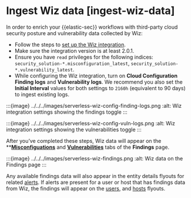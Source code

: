 # Ingest Wiz data [ingest-wiz-data]

In order to enrich your {{elastic-sec}} workflows with third-party cloud security posture and vulnerability data collected by Wiz:

* Follow the steps to [set up the Wiz integration](asciidocalypse://docs/integration-docs/docs/reference/ingestion-tools/integrations/wiz.md).
* Make sure the integration version is at least 2.0.1.
* Ensure you have `read` privileges for the following indices: `security_solution-*.misconfiguration_latest`, `security_solution-*.vulnerability_latest`.
* While configuring the Wiz integration, turn on **Cloud Configuration Finding logs** and **Vulnerability logs**. We recommend you also set the **Initial Interval** values for both settings to `2160h` (equivalent to 90 days) to ingest existing logs.

:::{image} ../../../images/serverless-wiz-config-finding-logs.png
:alt: Wiz integration settings showing the findings toggle
:::

:::{image} ../../../images/serverless-wiz-config-vuln-logs.png
:alt: Wiz integration settings showing the vulnerabilities toggle
:::

After you’ve completed these steps, Wiz data will appear on the **[**Misconfiguations**](../../../solutions/security/cloud/findings-page.md) and [**Vulnerabilities**](../../../solutions/security/cloud/findings-page-3.md) tabs of the **Findings** page.

:::{image} ../../../images/serverless-wiz-findings.png
:alt: Wiz data on the Findings page
:::

Any available findings data will also appear in the entity details flyouts for related [alerts](../../../solutions/security/detect-and-alert/view-detection-alert-details.md#insights-section). If alerts are present for a user or host that has findings data from Wiz, the findings will appear on the [users](/solutions/security/explore/users-page.md#user-details-flyout), and [hosts](/solutions/security/explore/hosts-page.md#host-details-flyout) flyouts.
